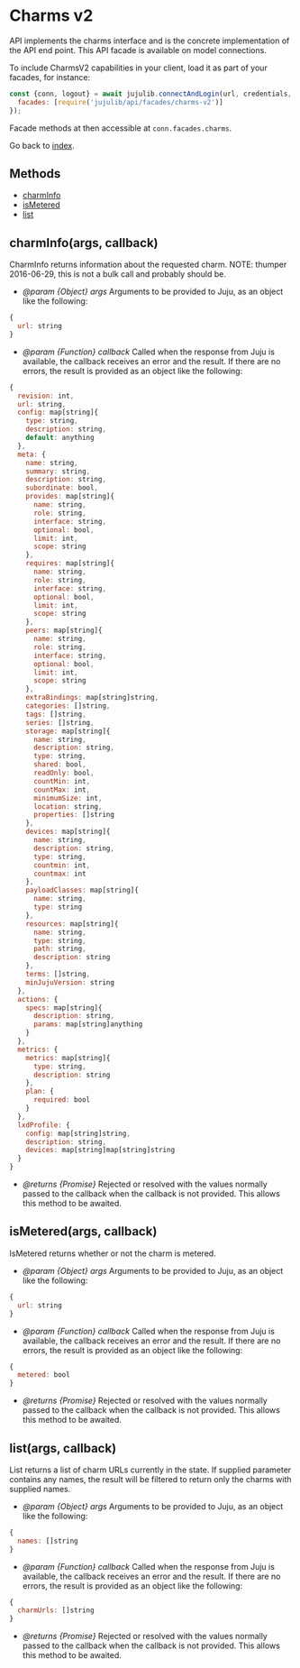 <!---
NOTE: this file has been generated by the doc command in js-libjuju
on Fri 2018/11/16 13:11:58 UTC. Do not manually edit this file.
--->
# Charms v2

API implements the charms interface and is the concrete implementation of the
  API end point.
This API facade is available on model connections.

To include CharmsV2 capabilities in your client, load it as
part of your facades, for instance:
```javascript
const {conn, logout} = await jujulib.connectAndLogin(url, credentials, {
  facades: [require('jujulib/api/facades/charms-v2')]
});
```
Facade methods at then accessible at `conn.facades.charms`.

Go back to [index](index.md).

## Methods
- [charmInfo](#charmInfoargs-callback)
- [isMetered](#isMeteredargs-callback)
- [list](#listargs-callback)

## charmInfo(args, callback)
CharmInfo returns information about the requested charm. NOTE: thumper
    2016-06-29, this is not a bulk call and probably should be.

- *@param {Object} args* Arguments to be provided to Juju, as an object like
  the following:
```javascript
{
  url: string
}
```
- *@param {Function} callback* Called when the response from Juju is available,
  the callback receives an error and the result. If there are no errors, the
  result is provided as an object like the following:
```javascript
{
  revision: int,
  url: string,
  config: map[string]{
    type: string,
    description: string,
    default: anything
  },
  meta: {
    name: string,
    summary: string,
    description: string,
    subordinate: bool,
    provides: map[string]{
      name: string,
      role: string,
      interface: string,
      optional: bool,
      limit: int,
      scope: string
    },
    requires: map[string]{
      name: string,
      role: string,
      interface: string,
      optional: bool,
      limit: int,
      scope: string
    },
    peers: map[string]{
      name: string,
      role: string,
      interface: string,
      optional: bool,
      limit: int,
      scope: string
    },
    extraBindings: map[string]string,
    categories: []string,
    tags: []string,
    series: []string,
    storage: map[string]{
      name: string,
      description: string,
      type: string,
      shared: bool,
      readOnly: bool,
      countMin: int,
      countMax: int,
      minimumSize: int,
      location: string,
      properties: []string
    },
    devices: map[string]{
      name: string,
      description: string,
      type: string,
      countmin: int,
      countmax: int
    },
    payloadClasses: map[string]{
      name: string,
      type: string
    },
    resources: map[string]{
      name: string,
      type: string,
      path: string,
      description: string
    },
    terms: []string,
    minJujuVersion: string
  },
  actions: {
    specs: map[string]{
      description: string,
      params: map[string]anything
    }
  },
  metrics: {
    metrics: map[string]{
      type: string,
      description: string
    },
    plan: {
      required: bool
    }
  },
  lxdProfile: {
    config: map[string]string,
    description: string,
    devices: map[string]map[string]string
  }
}
```
- *@returns {Promise}* Rejected or resolved with the values normally passed to
  the callback when the callback is not provided.
  This allows this method to be awaited.

## isMetered(args, callback)
IsMetered returns whether or not the charm is metered.

- *@param {Object} args* Arguments to be provided to Juju, as an object like
  the following:
```javascript
{
  url: string
}
```
- *@param {Function} callback* Called when the response from Juju is available,
  the callback receives an error and the result. If there are no errors, the
  result is provided as an object like the following:
```javascript
{
  metered: bool
}
```
- *@returns {Promise}* Rejected or resolved with the values normally passed to
  the callback when the callback is not provided.
  This allows this method to be awaited.

## list(args, callback)
List returns a list of charm URLs currently in the state. If supplied
    parameter contains any names, the result will be filtered to return
    only the charms with supplied names.

- *@param {Object} args* Arguments to be provided to Juju, as an object like
  the following:
```javascript
{
  names: []string
}
```
- *@param {Function} callback* Called when the response from Juju is available,
  the callback receives an error and the result. If there are no errors, the
  result is provided as an object like the following:
```javascript
{
  charmUrls: []string
}
```
- *@returns {Promise}* Rejected or resolved with the values normally passed to
  the callback when the callback is not provided.
  This allows this method to be awaited.